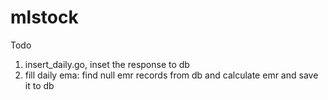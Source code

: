# mlstock

Todo
1. insert_daily.go, inset the response to db
2. fill daily ema: find null emr records from db and calculate emr and save it to db